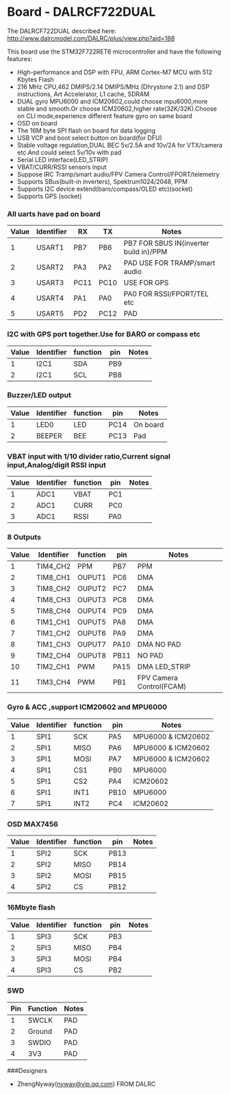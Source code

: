 # Board - DALRCF722DUAL

The DALRCF722DUAL  described here:
http://www.dalrcmodel.com/DALRC/plus/view.php?aid=188

This board use the STM32F722RET6 microcontroller and have the following features:
* High-performance and DSP with FPU, ARM Cortex-M7 MCU with 512 Kbytes Flash 
* 216 MHz CPU,462 DMIPS/2.14 DMIPS/MHz (Dhrystone 2.1) and DSP instructions, Art Accelerator, L1 cache, SDRAM
* DUAL gyro MPU6000 and ICM20602,could choose mpu6000,more stable and smooth.Or choose ICM20602,higher rate(32K/32K).Choose on CLI mode,experience different feature gyro on same board
* OSD on board
* The 16M byte SPI flash on board for data logging
* USB VCP and boot select button on board(for DFU)
* Stable voltage regulation,DUAL BEC  5v/2.5A and 10v/2A for VTX/camera etc.And could select 5v/10v with pad
* Serial LED interface(LED_STRIP)
* VBAT/CURR/RSSI sensors input
* Suppose IRC Tramp/smart audio/FPV Camera Control/FPORT/telemetry
* Supports SBus(built-in inverters), Spektrum1024/2048, PPM
* Supports I2C device extend(baro/compass/OLED etc)(socket)
* Supports GPS (socket)

### All uarts have pad on board 
| Value | Identifier   | RX   | TX   | Notes                                                                                       |
| ----- | ------------ | -----| -----| ------------------------------------------------------------------------------------------- |
| 1     | USART1       | PB7  |  PB6 |  PB7 FOR SBUS IN(inverter build in)/PPM                                                         |
| 2     | USART2       | PA3  |  PA2 |  PAD USE FOR TRAMP/smart audio                                                              |
| 3     | USART3       | PC11 |  PC10|  USE FOR GPS                                                                                |
| 4     | USART4       | PA1  |  PA0 |  PA0 FOR RSSI/FPORT/TEL etc                                                                 |
| 5     | USART5       | PD2  |  PC12|  PAD                                                                                        |


### I2C with GPS port together.Use for BARO or compass etc 
| Value | Identifier   | function |  pin   | Notes                                                                                 |
| ----- | ------------ | ---------| -------| ------------------------------------------------------------------------------------- |                                                                                      
| 1     | I2C1         |    SDA   |  PB9   | 
| 2     | I2C1         |    SCL   |  PB8   | 


### Buzzer/LED output 
| Value | Identifier   | function |  pin   | Notes                                                                                 |
| ----- | ------------ | ---------| -------| ------------------------------------------------------------------------------------- |                                                                                      
| 1     | LED0         |    LED   |  PC14  |On board
| 2     | BEEPER       |    BEE   |  PC13  |Pad 


### VBAT input with 1/10 divider ratio,Current signal input,Analog/digit RSSI input
| Value | Identifier   | function  |  pin  | Notes                                                                                 |
| ----- | ------------ | ----------| ------| ------------------------------------------------------------------------------------- |                                                                                       
| 1     | ADC1         |    VBAT   |  PC1  |  
| 2     | ADC1         |    CURR   |  PC0  |  
| 3     | ADC1         |    RSSI   |  PA0  |   


### 8 Outputs 
| Value | Identifier   | function  |  pin  | Notes                                                                                 |
| ----- | ------------ | ----------| ------| ------------------------------------------------------------------------------------- |                                                                                       
| 1     | TIM4_CH2     |    PPM    |  PB7  |  PPM
| 2     | TIM8_CH1     |    OUPUT1 |  PC6  |  DMA
| 3     | TIM8_CH2     |    OUPUT2 |  PC7  |  DMA
| 4     | TIM8_CH3     |    OUPUT3 |  PC8  |  DMA
| 5     | TIM8_CH4     |    OUPUT4 |  PC9  |  DMA
| 6     | TIM1_CH1     |    OUPUT5 |  PA8  |  DMA
| 7     | TIM1_CH2     |    OUPUT6 |  PA9  |  DMA  
| 8     | TIM1_CH3     |    OUPUT7 |  PA10 |  DMA   NO PAD
| 9     | TIM2_CH4     |    OUPUT8 |  PB11 |  NO PAD
| 10    | TIM2_CH1     |    PWM    |  PA15 |  DMA  LED_STRIP
| 11    | TIM3_CH4     |    PWM    |  PB1  |  FPV Camera Control(FCAM)


### Gyro & ACC ,support ICM20602 and MPU6000
| Value | Identifier   | function |  pin   | Notes                                                                                 |
| ----- | ------------ | ---------| -------| ------------------------------------------------------------------------------------- |                                                                                      
| 1     | SPI1         |    SCK   |  PA5   | MPU6000 & ICM20602
| 2     | SPI1         |    MISO  |  PA6   | MPU6000 & ICM20602
| 3     | SPI1         |    MOSI  |  PA7   | MPU6000 & ICM20602
| 4     | SPI1         |    CS1   |  PB0   | MPU6000
| 5     | SPI1         |    CS2   |  PA4   | ICM20602 
| 6     | SPI1         |    INT1  |  PB10  | MPU6000
| 7     | SPI1         |    INT2  |  PC4   | ICM20602

### OSD MAX7456
| Value | Identifier   | function |  pin   | Notes                                                                                 |
| ----- | ------------ | ---------| -------| ------------------------------------------------------------------------------------- |                                                                                      
| 1     | SPI2         |    SCK   |  PB13  | 
| 2     | SPI2         |    MISO  |  PB14  | 
| 3     | SPI2         |    MOSI  |  PB15  | 
| 4     | SPI2         |    CS    |  PB12  |

### 16Mbyte flash
| Value | Identifier   | function |  pin   | Notes                                                                                 |
| ----- | ------------ | ---------| -------| ------------------------------------------------------------------------------------- |                                                                                      
| 1     | SPI3         |    SCK   |  PB3   | 
| 2     | SPI3         |    MISO  |  PB4   | 
| 3     | SPI3         |    MOSI  |  PB4   | 
| 4     | SPI3         |    CS    |  PB2   | 

### SWD
| Pin | Function       | Notes                                        |
| --- | -------------- | -------------------------------------------- |
| 1   | SWCLK          | PAD                                          |
| 2   | Ground         | PAD                                          |
| 3   | SWDIO          | PAD                                          |
| 4   | 3V3            | PAD                                          |


###Designers
* ZhengNyway(nyway@vip.qq.com) FROM DALRC





